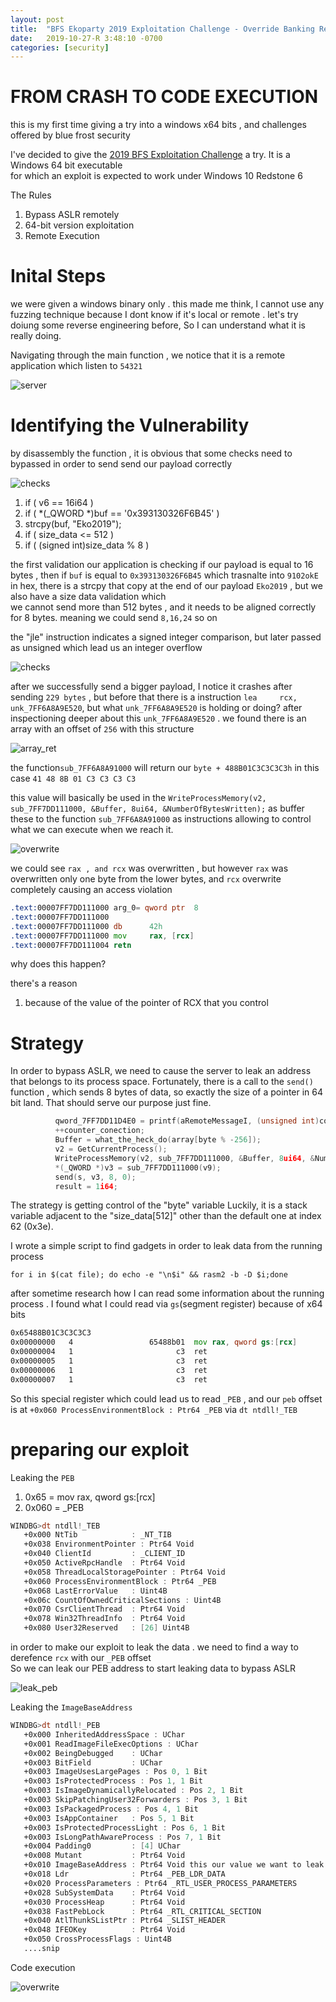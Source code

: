 ```yaml
---
layout: post
title:  "BFS Ekoparty 2019 Exploitation Challenge - Override Banking Restrictions to get US Dollars"
date:   2019-10-27-R 3:48:10 -0700
categories: [security]
---
```


# FROM CRASH TO CODE EXECUTION

this is my first time giving a try into a windows x64 bits , and challenges offered by blue frost security

I've decided to give the [2019 BFS Exploitation Challenge](https://labs.bluefrostsecurity.de/blog/2019/09/07/bfs-ekoparty-2019-exploitation-challenge/) a try. It is a Windows 64 bit executable\
for which an exploit is expected to work under Windows 10 Redstone 6 

The Rules

1. Bypass ASLR remotely
2. 64-bit version exploitation
3. Remote Execution 


# Inital Steps 

we were given a windows binary only . this made me think, I cannot use any fuzzing technique because I dont know if it's local or remote . let's try doiung some reverse engineering before, So I can understand what it is really doing. 



Navigating through the main function , we notice that it is a remote application which listen to `54321`


![server](/static/img/05/server.png?raw=true)


# Identifying the Vulnerability


by disassembly the function , it is obvious that some checks need to bypassed in order to send send our payload correctly

![checks](/static/img/05/checks.png?raw=true)


1. if ( v6 == 16i64 ) 
2. if ( *(_QWORD *)buf == '0x393130326F6B45' ) 
4.	strcpy(buf, "Eko2019");   
5. if ( size_data <= 512 )
6. if ( (signed int)size_data % 8 )


the first validation our application is checking if our payload is equal to 16 bytes , then if `buf` is equal to `0x393130326F6B45` which trasnalte into `9102okE` in hex, there is a strcpy that copy at the end of our payload `Eko2019` , but we also have a size data validation which\
we cannot send more than 512 bytes , and it needs to be aligned correctly for 8 bytes. meaning we could send `8,16,24` so on

the "jle" instruction indicates a signed integer comparison, but later passed as unsigned which lead us an integer overflow  

![checks](/static/img/05/integer_overflow.png?raw=true)



after we successfully send a bigger payload, I notice it crashes after sending `229 bytes` , but before that there is a instruction `lea     rcx, unk_7FF6A8A9E520`, but what `unk_7FF6A8A9E520` is holding or doing?  after inspectioning deeper about this `unk_7FF6A8A9E520` . we found there is an array with an offset of `256` with this structure 

![array_ret](/static/img/05/array_ret.png?raw=true)

the function`sub_7FF6A8A91000` will return our `byte + 488B01C3C3C3C3h` in this case `41 48 8B 01 C3 C3 C3 C3`


this value will basically be used in the `WriteProcessMemory(v2, sub_7FF7DD111000, &Buffer, 8ui64, &NumberOfBytesWritten);` as buffer these to the function `sub_7FF6A8A91000` as instructions allowing to control what we can execute when we reach it.


![overwrite](/static/img/05/overwrite.png?raw=true)

we could see `rax , and rcx` was overwritten , but however `rax` was overwritten only one byte from the lower bytes, and `rcx` overwrite completely causing an access violation  


```asm
.text:00007FF7DD111000 arg_0= qword ptr  8
.text:00007FF7DD111000
.text:00007FF7DD111000 db      42h
.text:00007FF7DD111000 mov     rax, [rcx]
.text:00007FF7DD111004 retn
```

why  does this happen?

there's a reason

1. because of the value of the pointer of RCX that you control


# Strategy

In order to bypass ASLR, we need to cause the server to leak an address that belongs to
its process space. Fortunately, there is a call to the `send()` function , which sends
8 bytes of data, so exactly the size of a pointer in 64 bit land. That should serve our purpose just fine.

```c
          qword_7FF7DD11D4E0 = printf(aRemoteMessageI, (unsigned int)counter_conection, &Dst);
          ++counter_conection;
          Buffer = what_the_heck_do(array[byte % -256]);
          v2 = GetCurrentProcess();
          WriteProcessMemory(v2, sub_7FF7DD111000, &Buffer, 8ui64, &NumberOfBytesWritten);
          *(_QWORD *)v3 = sub_7FF7DD111000(v9);
          send(s, v3, 8, 0);
          result = 1i64;
```

The strategy is getting control of the "byte" variable Luckily, it is a stack variable adjacent
to the "size_data[512]" other than the default one at index 62 (0x3e).


I wrote a simple script to find gadgets in order to leak data from the running process

`for i in $(cat file); do echo -e "\n$i" && rasm2 -b -D $i;done`

after sometime research how I can read some information about the running process . I found what I could read via `gs`(segment register) because of x64 bits


```asm
0x65488B01C3C3C3C3
0x00000000   4                 65488b01  mov rax, qword gs:[rcx]
0x00000004   1                       c3  ret
0x00000005   1                       c3  ret
0x00000006   1                       c3  ret
0x00000007   1                       c3  ret
```

So this special register which could lead us to read `_PEB` , and our `peb` offset is at `+0x060 ProcessEnvironmentBlock : Ptr64 _PEB` via `dt ntdll!_TEB`

# preparing our exploit 


Leaking the `PEB` 

1. 0x65 = mov rax, qword gs:[rcx]
2. 0x060 = _PEB 

```asm
WINDBG>dt ntdll!_TEB
   +0x000 NtTib            : _NT_TIB
   +0x038 EnvironmentPointer : Ptr64 Void
   +0x040 ClientId         : _CLIENT_ID
   +0x050 ActiveRpcHandle  : Ptr64 Void
   +0x058 ThreadLocalStoragePointer : Ptr64 Void
   +0x060 ProcessEnvironmentBlock : Ptr64 _PEB
   +0x068 LastErrorValue   : Uint4B
   +0x06c CountOfOwnedCriticalSections : Uint4B
   +0x070 CsrClientThread  : Ptr64 Void
   +0x078 Win32ThreadInfo  : Ptr64 Void
   +0x080 User32Reserved   : [26] Uint4B
   ```
in order to make our exploit to leak the data . we need to find a way to derefence `rcx` with our `_PEB` offset\
So we can leak our PEB address to start leaking data to bypass ASLR

![leak_peb](/static/img/05/leak_peb.png?raw=true)


Leaking the `ImageBaseAddress` 

```asm
WINDBG>dt ntdll!_PEB
   +0x000 InheritedAddressSpace : UChar
   +0x001 ReadImageFileExecOptions : UChar
   +0x002 BeingDebugged    : UChar
   +0x003 BitField         : UChar
   +0x003 ImageUsesLargePages : Pos 0, 1 Bit
   +0x003 IsProtectedProcess : Pos 1, 1 Bit
   +0x003 IsImageDynamicallyRelocated : Pos 2, 1 Bit
   +0x003 SkipPatchingUser32Forwarders : Pos 3, 1 Bit
   +0x003 IsPackagedProcess : Pos 4, 1 Bit
   +0x003 IsAppContainer   : Pos 5, 1 Bit
   +0x003 IsProtectedProcessLight : Pos 6, 1 Bit
   +0x003 IsLongPathAwareProcess : Pos 7, 1 Bit
   +0x004 Padding0         : [4] UChar
   +0x008 Mutant           : Ptr64 Void
   +0x010 ImageBaseAddress : Ptr64 Void this our value we want to leak now 
   +0x018 Ldr              : Ptr64 _PEB_LDR_DATA
   +0x020 ProcessParameters : Ptr64 _RTL_USER_PROCESS_PARAMETERS
   +0x028 SubSystemData    : Ptr64 Void
   +0x030 ProcessHeap      : Ptr64 Void
   +0x038 FastPebLock      : Ptr64 _RTL_CRITICAL_SECTION
   +0x040 AtlThunkSListPtr : Ptr64 _SLIST_HEADER
   +0x048 IFEOKey          : Ptr64 Void
   +0x050 CrossProcessFlags : Uint4B
   ....snip
```

Code execution 

![overwrite](/static/img/05/zeroday.png?raw=true)
